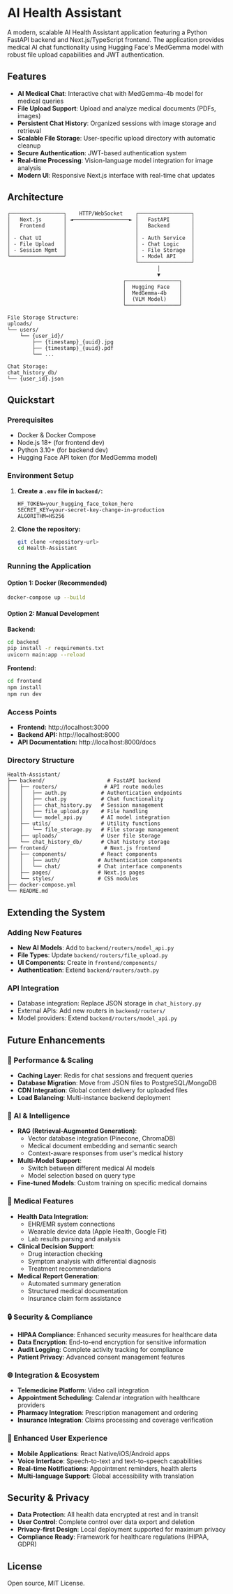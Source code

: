 # AI Health Assistant

A modern, scalable AI Health Assistant application featuring a Python FastAPI backend and Next.js/TypeScript frontend. The application provides medical AI chat functionality using Hugging Face's MedGemma model with robust file upload capabilities and JWT authentication.

## Features
- **AI Medical Chat**: Interactive chat with MedGemma-4b model for medical queries
- **File Upload Support**: Upload and analyze medical documents (PDFs, images)
- **Persistent Chat History**: Organized sessions with image storage and retrieval
- **Scalable File Storage**: User-specific upload directory with automatic cleanup
- **Secure Authentication**: JWT-based authentication system
- **Real-time Processing**: Vision-language model integration for image analysis
- **Modern UI**: Responsive Next.js interface with real-time chat updates

## Architecture
```
┌─────────────────┐    HTTP/WebSocket    ┌─────────────────┐
│   Next.js       │ ◄──────────────────► │   FastAPI       │
│   Frontend      │                      │   Backend       │
│                 │                      │                 │
│ - Chat UI       │                      │ - Auth Service  │
│ - File Upload   │                      │ - Chat Logic    │
│ - Session Mgmt  │                      │ - File Storage  │
└─────────────────┘                      │ - Model API     │
                                         └─────────────────┘
                                                │
                                                ▼
                                     ┌─────────────────┐
                                     │  Hugging Face   │
                                     │  MedGemma-4b    │
                                     │  (VLM Model)    │
                                     └─────────────────┘

File Storage Structure:
uploads/
└── users/
    └── {user_id}/
        ├── {timestamp}_{uuid}.jpg
        ├── {timestamp}_{uuid}.pdf
        └── ...

Chat Storage:
chat_history_db/
└── {user_id}.json
```

## Quickstart

### Prerequisites
- Docker & Docker Compose
- Node.js 18+ (for frontend dev)
- Python 3.10+ (for backend dev)
- Hugging Face API token (for MedGemma model)

### Environment Setup
1. **Create a `.env` file in `backend/`:**
   ```
   HF_TOKEN=your_hugging_face_token_here
   SECRET_KEY=your-secret-key-change-in-production
   ALGORITHM=HS256
   ```

2. **Clone the repository:**
   ```bash
   git clone <repository-url>
   cd Health-Assistant
   ```

### Running the Application

#### Option 1: Docker (Recommended)
```bash
docker-compose up --build
```

#### Option 2: Manual Development

**Backend:**
```bash
cd backend
pip install -r requirements.txt
uvicorn main:app --reload
```

**Frontend:**
```bash
cd frontend
npm install
npm run dev
```

### Access Points
- **Frontend:** http://localhost:3000
- **Backend API:** http://localhost:8000
- **API Documentation:** http://localhost:8000/docs

### Directory Structure
```
Health-Assistant/
├── backend/                    # FastAPI backend
│   ├── routers/               # API route modules
│   │   ├── auth.py           # Authentication endpoints
│   │   ├── chat.py           # Chat functionality
│   │   ├── chat_history.py   # Session management
│   │   ├── file_upload.py    # File handling
│   │   └── model_api.py      # AI model integration
│   ├── utils/                # Utility functions
│   │   └── file_storage.py   # File storage management
│   ├── uploads/              # User file storage
│   └── chat_history_db/      # Chat history storage
├── frontend/                  # Next.js frontend
│   ├── components/           # React components
│   │   ├── auth/            # Authentication components
│   │   └── chat/            # Chat interface components
│   ├── pages/               # Next.js pages
│   └── styles/              # CSS modules
├── docker-compose.yml
└── README.md
```

## Extending the System

### Adding New Features
- **New AI Models**: Add to `backend/routers/model_api.py`
- **File Types**: Update `backend/routers/file_upload.py`
- **UI Components**: Create in `frontend/components/`
- **Authentication**: Extend `backend/routers/auth.py`

### API Integration
- Database integration: Replace JSON storage in `chat_history.py`
- External APIs: Add new routers in `backend/routers/`
- Model providers: Extend `backend/routers/model_api.py`

## Future Enhancements

### 🚀 Performance & Scaling
- **Caching Layer**: Redis for chat sessions and frequent queries
- **Database Migration**: Move from JSON files to PostgreSQL/MongoDB
- **CDN Integration**: Global content delivery for uploaded files
- **Load Balancing**: Multi-instance backend deployment

### 🧠 AI & Intelligence
- **RAG (Retrieval-Augmented Generation)**:
  - Vector database integration (Pinecone, ChromaDB)
  - Medical document embedding and semantic search
  - Context-aware responses from user's medical history
- **Multi-Model Support**:
  - Switch between different medical AI models
  - Model selection based on query type
- **Fine-tuned Models**: Custom training on specific medical domains

### 🏥 Medical Features
- **Health Data Integration**:
  - EHR/EMR system connections
  - Wearable device data (Apple Health, Google Fit)
  - Lab results parsing and analysis
- **Clinical Decision Support**:
  - Drug interaction checking
  - Symptom analysis with differential diagnosis
  - Treatment recommendations
- **Medical Report Generation**:
  - Automated summary generation
  - Structured medical documentation
  - Insurance claim form assistance

### 🔒 Security & Compliance
- **HIPAA Compliance**: Enhanced security measures for healthcare data
- **Data Encryption**: End-to-end encryption for sensitive information
- **Audit Logging**: Complete activity tracking for compliance
- **Patient Privacy**: Advanced consent management features

### 🌐 Integration & Ecosystem
- **Telemedicine Platform**: Video call integration
- **Appointment Scheduling**: Calendar integration with healthcare providers
- **Pharmacy Integration**: Prescription management and ordering
- **Insurance Integration**: Claims processing and coverage verification

### 📱 Enhanced User Experience
- **Mobile Applications**: React Native/iOS/Android apps
- **Voice Interface**: Speech-to-text and text-to-speech capabilities
- **Real-time Notifications**: Appointment reminders, health alerts
- **Multi-language Support**: Global accessibility with translation

## Security & Privacy
- **Data Protection**: All health data encrypted at rest and in transit
- **User Control**: Complete control over data export and deletion
- **Privacy-first Design**: Local deployment supported for maximum privacy
- **Compliance Ready**: Framework for healthcare regulations (HIPAA, GDPR)

## License
Open source, MIT License.
